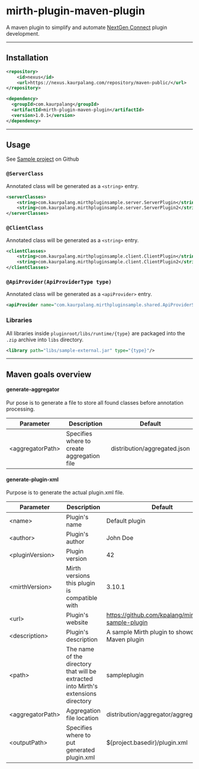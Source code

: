 # mirth-plugin-maven-plugin

A maven plugin to simplify and automate [NextGen Connect](https://github.com/nextgenhealthcare/connect) plugin development.

---
## Installation 

```xml
<repository>
    <id>nexus</id>
    <url>https://nexus.kaurpalang.com/repository/maven-public/</url>
</repository>
```
```xml
<dependency>
  <groupId>com.kaurpalang</groupId>
  <artifactId>mirth-plugin-maven-plugin</artifactId>
  <version>1.0.1</version>
</dependency>
```
---
## Usage

See [Sample project](https://github.com/kpalang/mirth-sample-plugin) on Github

### `@ServerClass`
Annotated class will be generated as a `<string>` entry.
```xml
<serverClasses>
    <string>com.kaurpalang.mirthpluginsample.server.ServerPlugin</string>
    <string>com.kaurpalang.mirthpluginsample.server.ServerPlugin2</string>
</serverClasses>
```

### `@ClientClass`
Annotated class will be generated as a `<string>` entry.
```xml
<clientClasses>
    <string>com.kaurpalang.mirthpluginsample.client.ClientPlugin</string>
    <string>com.kaurpalang.mirthpluginsample.client.ClientPlugin2</string>
</clientClasses>
```

### `@ApiProvider(ApiProviderType type)`
Annotated class will be generated as a `<apiProvider>` entry.
```xml
<apiProvider name="com.kaurpalang.mirthpluginsample.shared.ApiProviderSample" type="SERVLET_INTERFACE"/>
```

### Libraries

All libraries inside `pluginroot/libs/runtime/{type}` are packaged into the `.zip` archive into `libs` directory.
```xml
<library path="libs/sample-external.jar" type="{type}"/>
```

---

## Maven goals overview

#### generate-aggregator
Pur pose is to generate a file to store all found classes before annotation processing.

| Parameter | Description | Default |
| ------ | ------ | ------  |
| \<aggregatorPath> | Specifies where to create aggregation file | distribution/aggregated.json |

#### generate-plugin-xml
Purpose is to generate the actual plugin.xml file.

| Parameter | Description | Default |
| ------ | ------ | ------  |
| \<name> | Plugin's name | Default plugin |
| \<author> | Plugin's author | John Doe |
| \<pluginVersion> | Plugin version | 42 |
| \<mirthVersion> | Mirth versions this plugin is compatible with | 3.10.1 |
| \<url> | Plugin's website | https://github.com/kpalang/mirth-sample-plugin |
| \<description> | Plugin's description | A sample Mirth plugin to showcase my Maven plugin |
| \<path> | The name of the directory that will be extracted into Mirth's extensions directory | sampleplugin |
| \<aggregatorPath> | Aggregation file location | distribution/aggregator/aggregated.json |
| \<outputPath> | Specifies where to put generated plugin.xml | ${project.basedir}/plugin.xml |
